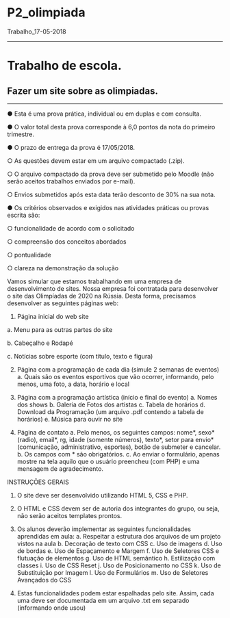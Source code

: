 # P2_olimpiada
Trabalho_17-05-2018

<hr>

<h1>Trabalho de escola.</h1>

<h2>Fazer um site sobre as olimpiadas.</h2>
<hr>
● Esta é uma prova prática, individual ou em duplas e com consulta.

● O valor total desta prova corresponde à 6,0 pontos da nota do primeiro trimestre.

● O prazo de entrega da prova é 17/05/2018.

  ○ As questões devem estar em um arquivo compactado (.zip).
  
  ○ O arquivo compactado da prova deve ser submetido pelo Moodle (não serão aceitos trabalhos enviados por e-mail).
  
  ○ Envios submetidos após esta data terão desconto de 30% na sua nota.
  
  
● Os critérios observados e exigidos nas atividades práticas ou provas escrita são:

  ○ funcionalidade de acordo com o solicitado
  
  ○ compreensão dos conceitos abordados
  
  ○ pontualidade
  
  ○ clareza na demonstração da solução

Vamos simular que estamos trabalhando em uma empresa de desenvolvimento de sites. Nossa empresa foi contratada para desenvolver o site das Olimpíadas de 2020 na Rússia. Desta forma, precisamos desenvolver as seguintes páginas web:

1) Página inicial do web site

a. Menu para as outras partes do site 

b. Cabeçalho e Rodapé 

c. Notícias sobre esporte (com título, texto e figura)

2) Página com a programação de cada dia (simule 2 semanas de eventos)
a. Quais são os eventos esportivos que vão ocorrer, informando, pelo menos, uma foto, a data, horário e local

3) Página com a programação artística (início e final do evento)
a. Nomes dos shows 
b. Galeria de Fotos dos artistas 
c. Tabela de horários 
d. Download da Programação (um arquivo .pdf contendo a tabela de horários) 
e. Música para ouvir no site

4) Página de contato
a. Pelo menos, os seguintes campos: nome*, sexo* (radio), email*, rg, idade (somente números), texto*, setor para envio* (comunicação, administrativo, esportes), botão de submeter e cancelar.
b. Os campos com * são obrigatórios.
c. Ao enviar o formulário, apenas mostre na tela aquilo que o usuário preencheu (com PHP) e uma mensagem de agradecimento.

INSTRUÇÕES GERAIS

1. O site deve ser desenvolvido utilizando HTML 5, CSS e PHP. 

2. O HTML e CSS devem ser de autoria dos integrantes do grupo, ou seja, não serão aceitos templates prontos. 

3. Os alunos deverão implementar as seguintes funcionalidades aprendidas em aula:
a. Respeitar a estrutura dos arquivos de um projeto vistos na aula 
b. Decoração de texto com CSS 
c. Uso de imagens 
d. Uso de bordas 
e. Uso de Espaçamento e Margem 
f. Uso de Seletores CSS e flutuação de elementos 
g. Uso de HTML semântico 
h. Estilização com classes 
i. Uso de CSS Reset 
j. Uso de Posicionamento no CSS 
k. Uso de Substituição por Imagem 
l. Uso de Formulários 
m. Uso de Seletores Avançados do CSS 

4. Estas funcionalidades podem estar espalhadas pelo site. Assim, cada uma deve ser documentada em um arquivo .txt em separado (informando onde usou)
